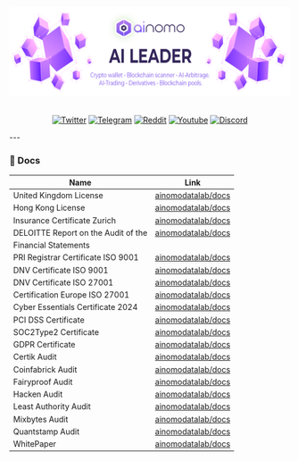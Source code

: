 <div align="center">
<img src="https://github.com/ainomodatalab/.github/blob/112c412ecad1feabbb1f595f2c0b53a1a2ab84e4/profile/img/banner.png" alt="banner"/>

</br>
</br>
</div>

<div align="center">
  
[![Twitter](https://img.shields.io/badge/follow-%40Ainomo-ae73fa?logo=twitter&style=for-the-badge)](https://twitter.com/AinomoDataLab)
[![Telegram](https://img.shields.io/badge/join-Ainomo-ae73fa?style=for-the-badge&logo=telegram)](https://t.me/)
[![Reddit](https://img.shields.io/badge/follow-Ainomo-ae73fa?style=for-the-badge&logo=reddit)](https://www.reddit.com/user/AINOMO/)
[![Youtube](https://img.shields.io/badge/subscribe-Ainomo-ae73fa?style=for-the-badge&logo=youtube)](https://youtube.com/@AinomoDataLab)
[![Discord](https://img.shields.io/badge/join-Ainomo-ae73fa?style=for-the-badge&logo=medium)](https://medium.com/@ainomo)
</br>
</div>
---

### 📝 Docs

| Name                                   | Link                                                   |
|----------------------------------------|--------------------------------------------------------|
|  United Kingdom License                | [ainomodatalab/docs](https://github.com/ainomodatalab) |
|  Hong Kong License                     | [ainomodatalab/docs](https://github.com/ainomodatalab) |
|  Insurance Certificate Zurich          | [ainomodatalab/docs](https://github.com/ainomodatalab) |
|  DELOITTE Report on the Audit of the   | [ainomodatalab/docs](https://github.com/ainomodatalab) |
|  Financial Statements                  |                                                        | 
|  PRI Registrar Certificate ISO 9001    | [ainomodatalab/docs](https://github.com/ainomodatalab) |
|  DNV Certificate ISO 9001              | [ainomodatalab/docs](https://github.com/ainomodatalab) |
|  DNV Certificate ISO 27001             | [ainomodatalab/docs](https://github.com/ainomodatalab) |
|  Certification Europe ISO 27001        | [ainomodatalab/docs](https://github.com/ainomodatalab) |
|  Cyber Essentials Certificate 2024     | [ainomodatalab/docs](https://github.com/ainomodatalab) |
|  PCI DSS Certificate                   | [ainomodatalab/docs](https://github.com/ainomodatalab) |
|  SOC2Type2 Certificate                 | [ainomodatalab/docs](https://github.com/ainomodatalab) |
|  GDPR Certificate                      | [ainomodatalab/docs](https://github.com/ainomodatalab) |
|  Certik Audit                          | [ainomodatalab/docs](https://github.com/ainomodatalab) |
|  Coinfabrick Audit                     | [ainomodatalab/docs](https://github.com/ainomodatalab) |
|  Fairyproof  Audit                     | [ainomodatalab/docs](https://github.com/ainomodatalab) |
|  Hacken Audit                          | [ainomodatalab/docs](https://github.com/ainomodatalab) |
|  Least Authority Audit                 | [ainomodatalab/docs](https://github.com/ainomodatalab) |
|  Mixbytes Audit                        | [ainomodatalab/docs](https://github.com/ainomodatalab) |
|  Quantstamp Audit                      | [ainomodatalab/docs](https://github.com/ainomodatalab) |
|  WhitePaper                            | [ainomodatalab/docs](https://github.com/ainomodatalab) |
